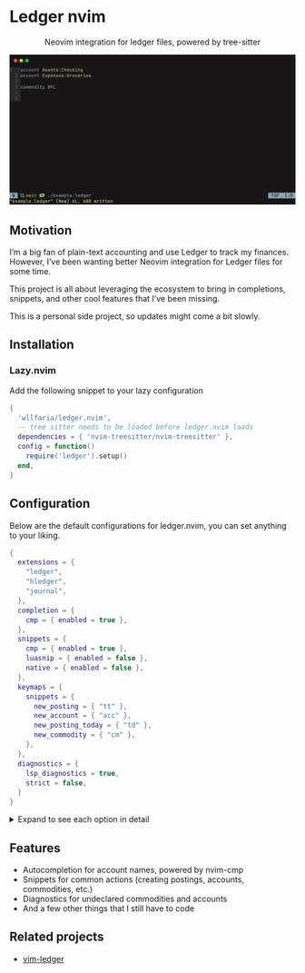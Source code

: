 # Ledger nvim

<div align="center">

Neovim integration for ledger files, powered by tree-sitter

</div>

<img src="./extras/example.gif" />

## Motivation

I’m a big fan of plain-text accounting and use Ledger to track my finances.
However, I’ve been wanting better Neovim integration for Ledger files for
some time.

This project is all about leveraging the ecosystem to bring in completions,
snippets, and other cool features that I’ve been missing.

This is a personal side project, so updates might come a bit slowly.

## Installation

### Lazy.nvim

Add the following snippet to your lazy configuration

```lua
{
  'wllfaria/ledger.nvim',
  -- tree sitter needs to be loaded before ledger.nvim loads
  dependencies = { 'nvim-treesitter/nvim-treesitter' },
  config = function()
    require('ledger').setup()
  end,
}
```

## Configuration

Below are the default configurations for ledger.nvim, you can set anything
to your liking.

```lua
{
  extensions = {
    "ledger",
    "hledger",
    "journal",
  },
  completion = {
    cmp = { enabled = true },
  },
  snippets = {
    cmp = { enabled = true },
    luasnip = { enabled = false },
    native = { enabled = false },
  },
  keymaps = {
    snippets = {
      new_posting = { "tt" },
      new_account = { "acc" },
      new_posting_today = { "td" },
      new_commodity = { "cm" },
    },
  },
  diagnostics = {
    lsp_diagnostics = true,
    strict = false,
  }
}
```

<details>
<summary>Expand to see each option in detail</summary>

- The `extensions` field lets you specify which file extensions should be recognized
  as Ledger files. The plugin will parse these files to extract account names,
  commodities, and other info used for autocompletion and diagnostics.
- The `completion` field controls which completion engine is used for account and
  commodities completion. Right now, we only support nvim-cmp, but this will expand
  soon. You can disable completion by setting the enabled value to false.
- The `snippets` field defines which snippet engine you want to use. Currently, we
  support native, cmp, and luasnip, with cmp being the default.
  - `cmp`: This sets up snippets as a completion source in nvim-cmp, offering snippet
    autocompletion. It works well even when combined with luasnip.
  - `native`: This uses vim.snippet.expand and sets keymaps for each snippet based on
    the keymaps field. It’s a bit clunky, but it’s an option if you prefer it.
  - `luasnip`: This integrates with luasnip to add snippets to Ledger files. It also
    works smoothly alongside nvim-cmp.
- The `keymaps` field defines key mappings for different parts of the plugin:
  - The `snippets` section defines keymaps or triggers for snippets. If you're using
    native as your snippet engine, this will set the actual keymap in Neovim. You can
    disable a snippet by either removing it from the list or removing its triggers.
- The `diagnostics` field lets you customize how diagnostics work in Ledger:
  - `lsp_diagnostics` sets diagnostics using vim.diagnostic.set, so it works like an
    LSP diagnostic, populating your workspace diagnostics.
  - `strict` ensures that undeclared commodities and accounts are treated as errors
    rather than warnings.

</details>

## Features

- Autocompletion for account names, powered by nvim-cmp
- Snippets for common actions (creating postings, accounts, commodities, etc.)
- Diagnostics for undeclared commodities and accounts
- And a few other things that I still have to code

## Related projects

- [vim-ledger](https://github.com/ledger/vim-ledger)
